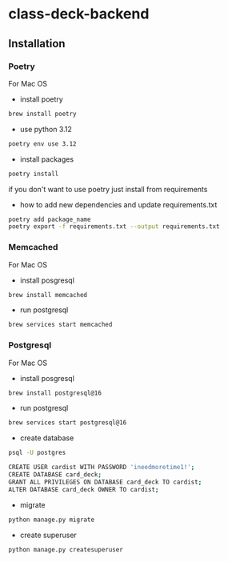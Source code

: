 # class-deck-backend

## Installation

### Poetry

For Mac OS

- install poetry

```sh
brew install poetry
```

- use python 3.12

```sh
poetry env use 3.12
```

- install packages

```sh
poetry install
```

if you don't want to use poetry just install from requirements

- how to add new dependencies and update requirements.txt

```sh
poetry add package_name
poetry export -f requirements.txt --output requirements.txt
```

### Memcached

For Mac OS

- install posgresql

```sh
brew install memcached
```

- run postgresql

```sh
brew services start memcached
```

### Postgresql

For Mac OS

- install posgresql

```sh
brew install postgresql@16
```

- run postgresql

```sh
brew services start postgresql@16
```

- create database

```sh
psql -U postgres
```

```sh
CREATE USER cardist WITH PASSWORD 'ineedmoretime1!';
CREATE DATABASE card_deck;
GRANT ALL PRIVILEGES ON DATABASE card_deck TO cardist;
ALTER DATABASE card_deck OWNER TO cardist;
```

- migrate

```sh
python manage.py migrate
```

- create superuser

```sh
python manage.py createsuperuser
```
